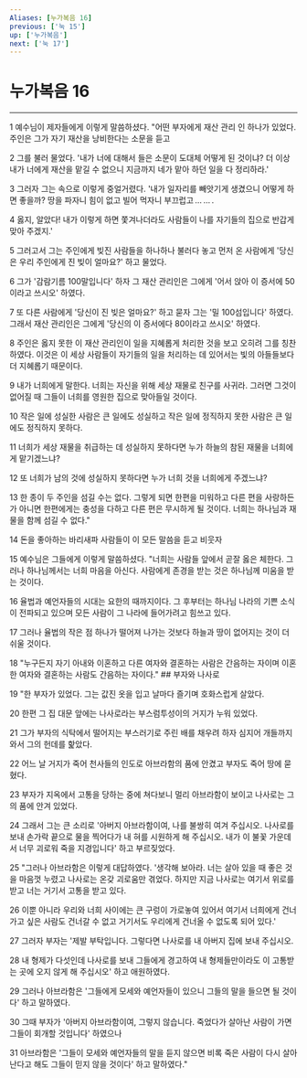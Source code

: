 ```yaml
---
Aliases: [누가복음 16]
previous: ['눅 15']
up: ['누가복음']
next: ['눅 17']
---
```

# 누가복음 16

***


1 예수님이 제자들에게 이렇게 말씀하셨다. "어떤 부자에게 재산 관리 인 하나가 있었다. 주인은 그가 자기 재산을 낭비한다는 소문을 듣고 

2 그를 불러 물었다. '내가 너에 대해서 들은 소문이 도대체 어떻게 된 것이냐? 더 이상 내가 너에게 재산을 맡길 수 없으니 지금까지 네가 맡아 하던 일을 다 정리하라.' 

3 그러자 그는 속으로 이렇게 중얼거렸다. '내가 일자리를 빼앗기게 생겼으니 어떻게 하면 좋을까? 땅을 파자니 힘이 없고 빌어 먹자니 부끄럽고 … … . 

4 옳지, 알았다! 내가 이렇게 하면 쫓겨나더라도 사람들이 나를 자기들의 집으로 반갑게 맞아 주겠지.' 

5 그러고서 그는 주인에게 빚진 사람들을 하나하나 불러다 놓고 먼저 온 사람에게 '당신은 우리 주인에게 진 빚이 얼마요?' 하고 물었다. 

6 그가 '감람기름 100말입니다' 하자 그 재산 관리인은 그에게 '어서 앉아 이 증서에 50이라고 쓰시오' 하였다. 

7 또 다른 사람에게 '당신이 진 빚은 얼마요?' 하고 묻자 그는 '밀 100섬입니다' 하였다. 그래서 재산 관리인은 그에게 '당신의 이 증서에다 80이라고 쓰시오' 하였다. 

8 주인은 옳지 못한 이 재산 관리인이 일을 지혜롭게 처리한 것을 보고 오히려 그를 칭찬하였다. 이것은 이 세상 사람들이 자기들의 일을 처리하는 데 있어서는 빛의 아들들보다 더 지혜롭기 때문이다. 

9 내가 너희에게 말한다. 너희는 자신을 위해 세상 재물로 친구를 사귀라. 그러면 그것이 없어질 때 그들이 너희를 영원한 집으로 맞아들일 것이다. 

10 작은 일에 성실한 사람은 큰 일에도 성실하고 작은 일에 정직하지 못한 사람은 큰 일에도 정직하지 못하다. 

11 너희가 세상 재물을 취급하는 데 성실하지 못하다면 누가 하늘의 참된 재물을 너희에게 맡기겠느냐? 

12 또 너희가 남의 것에 성실하지 못하다면 누가 너희 것을 너희에게 주겠느냐? 

13 한 종이 두 주인을 섬길 수는 없다. 그렇게 되면 한편을 미워하고 다른 편을 사랑하든가 아니면 한편에게는 충성을 다하고 다른 편은 무시하게 될 것이다. 너희는 하나님과 재물을 함께 섬길 수 없다." 

14 돈을 좋아하는 바리새파 사람들이 이 모든 말씀을 듣고 비웃자 

15 예수님은 그들에게 이렇게 말씀하셨다. "너희는 사람들 앞에서 곧잘 옳은 체한다. 그러나 하나님께서는 너희 마음을 아신다. 사람에게 존경을 받는 것은 하나님께 미움을 받는 것이다. 

16 율법과 예언자들의 시대는 요한의 때까지이다. 그 후부터는 하나님 나라의 기쁜 소식이 전파되고 있으며 모든 사람이 그 나라에 들어가려고 힘쓰고 있다. 

17 그러나 율법의 작은 점 하나가 떨어져 나가는 것보다 하늘과 땅이 없어지는 것이 더 쉬울 것이다. 

18 "누구든지 자기 아내와 이혼하고 다른 여자와 결혼하는 사람은 간음하는 자이며 이혼한 여자와 결혼하는 사람도 간음하는 자이다." ## 부자와 나사로 

19 "한 부자가 있었다. 그는 값진 옷을 입고 날마다 즐기며 호화스럽게 살았다. 

20 한편 그 집 대문 앞에는 나사로라는 부스럼투성이의 거지가 누워 있었다. 

21 그가 부자의 식탁에서 떨어지는 부스러기로 주린 배를 채우려 하자 심지어 개들까지 와서 그의 헌데를 핥았다. 

22 어느 날 거지가 죽어 천사들의 인도로 아브라함의 품에 안겼고 부자도 죽어 땅에 묻혔다. 

23 부자가 지옥에서 고통을 당하는 중에 쳐다보니 멀리 아브라함이 보이고 나사로는 그의 품에 안겨 있었다. 

24 그래서 그는 큰 소리로 '아버지 아브라함이여, 나를 불쌍히 여겨 주십시오. 나사로를 보내 손가락 끝으로 물을 찍어다가 내 혀를 시원하게 해 주십시오. 내가 이 불꽃 가운데서 너무 괴로워 죽을 지경입니다' 하고 부르짖었다. 

25 "그러나 아브라함은 이렇게 대답하였다. '생각해 보아라. 너는 살아 있을 때 좋은 것을 마음껏 누렸고 나사로는 온갖 괴로움만 겪었다. 하지만 지금 나사로는 여기서 위로를 받고 너는 거기서 고통을 받고 있다. 

26 이뿐 아니라 우리와 너희 사이에는 큰 구렁이 가로놓여 있어서 여기서 너희에게 건너가고 싶은 사람도 건너갈 수 없고 거기서도 우리에게 건너올 수 없도록 되어 있다.' 

27 그러자 부자는 '제발 부탁입니다. 그렇다면 나사로를 내 아버지 집에 보내 주십시오. 

28 내 형제가 다섯인데 나사로를 보내 그들에게 경고하여 내 형제들만이라도 이 고통받는 곳에 오지 않게 해 주십시오' 하고 애원하였다. 

29 그러나 아브라함은 '그들에게 모세와 예언자들이 있으니 그들의 말을 들으면 될 것이다' 하고 말하였다. 

30 그때 부자가 '아버지 아브라함이여, 그렇지 않습니다. 죽었다가 살아난 사람이 가면 그들이 회개할 것입니다' 하였으나 

31 아브라함은 '그들이 모세와 예언자들의 말을 듣지 않으면 비록 죽은 사람이 다시 살아난다고 해도 그들이 믿지 않을 것이다' 하고 말하였다."
